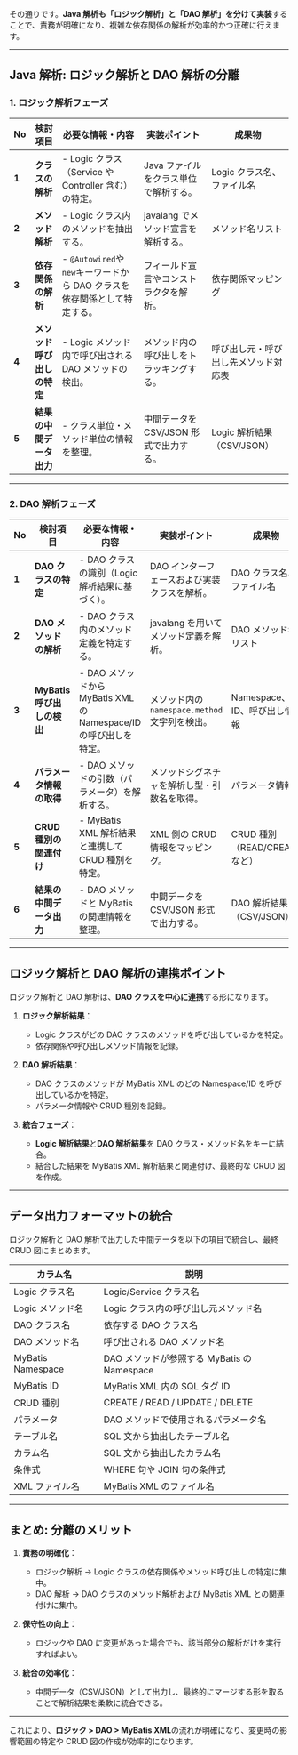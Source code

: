 その通りです。**Java 解析も「ロジック解析」と「DAO 解析」を分けて実装**することで、責務が明確になり、複雑な依存関係の解析が効率的かつ正確に行えます。

---

## **Java 解析: ロジック解析と DAO 解析の分離**

### **1. ロジック解析フェーズ**

| **No** | **検討項目**               | **必要な情報・内容**                                                     | **実装ポイント**                         | **成果物**                           |
| ------ | -------------------------- | ------------------------------------------------------------------------ | ---------------------------------------- | ------------------------------------ |
| **1**  | **クラスの解析**           | - Logic クラス（Service や Controller 含む）の特定。                     | Java ファイルをクラス単位で解析する。    | Logic クラス名、ファイル名           |
| **2**  | **メソッド解析**           | - Logic クラス内のメソッドを抽出する。                                   | javalang でメソッド宣言を解析する。      | メソッド名リスト                     |
| **3**  | **依存関係の解析**         | - `@Autowired`や`new`キーワードから DAO クラスを依存関係として特定する。 | フィールド宣言やコンストラクタを解析。   | 依存関係マッピング                   |
| **4**  | **メソッド呼び出しの特定** | - Logic メソッド内で呼び出される DAO メソッドの検出。                    | メソッド内の呼び出しをトラッキングする。 | 呼び出し元・呼び出し先メソッド対応表 |
| **5**  | **結果の中間データ出力**   | - クラス単位・メソッド単位の情報を整理。                                 | 中間データを CSV/JSON 形式で出力する。   | Logic 解析結果（CSV/JSON）           |

---

### **2. DAO 解析フェーズ**

| **No** | **検討項目**               | **必要な情報・内容**                                              | **実装ポイント**                             | **成果物**                    |
| ------ | -------------------------- | ----------------------------------------------------------------- | -------------------------------------------- | ----------------------------- |
| **1**  | **DAO クラスの特定**       | - DAO クラスの識別（Logic 解析結果に基づく）。                    | DAO インターフェースおよび実装クラスを解析。 | DAO クラス名、ファイル名      |
| **2**  | **DAO メソッドの解析**     | - DAO クラス内のメソッド定義を特定する。                          | javalang を用いてメソッド定義を解析。        | DAO メソッド名リスト          |
| **3**  | **MyBatis 呼び出しの検出** | - DAO メソッドから MyBatis XML の Namespace/ID の呼び出しを特定。 | メソッド内の`namespace.method`文字列を検出。 | Namespace、ID、呼び出し情報   |
| **4**  | **パラメータ情報の取得**   | - DAO メソッドの引数（パラメータ）を解析する。                    | メソッドシグネチャを解析し型・引数名を取得。 | パラメータ情報                |
| **5**  | **CRUD 種別の関連付け**    | - MyBatis XML 解析結果と連携して CRUD 種別を特定。                | XML 側の CRUD 情報をマッピング。             | CRUD 種別（READ/CREATE など） |
| **6**  | **結果の中間データ出力**   | - DAO メソッドと MyBatis の関連情報を整理。                       | 中間データを CSV/JSON 形式で出力する。       | DAO 解析結果（CSV/JSON）      |

---

## **ロジック解析と DAO 解析の連携ポイント**

ロジック解析と DAO 解析は、**DAO クラスを中心に連携**する形になります。

1. **ロジック解析結果**：

   - Logic クラスがどの DAO クラスのメソッドを呼び出しているかを特定。
   - 依存関係や呼び出しメソッド情報を記録。

2. **DAO 解析結果**：

   - DAO クラスのメソッドが MyBatis XML のどの Namespace/ID を呼び出しているかを特定。
   - パラメータ情報や CRUD 種別を記録。

3. **統合フェーズ**：
   - **Logic 解析結果**と**DAO 解析結果**を DAO クラス・メソッド名をキーに結合。
   - 結合した結果を MyBatis XML 解析結果と関連付け、最終的な CRUD 図を作成。

---

## **データ出力フォーマットの統合**

ロジック解析と DAO 解析で出力した中間データを以下の項目で統合し、最終 CRUD 図にまとめます。

| **カラム名**      | **説明**                                    |
| ----------------- | ------------------------------------------- |
| Logic クラス名    | Logic/Service クラス名                      |
| Logic メソッド名  | Logic クラス内の呼び出し元メソッド名        |
| DAO クラス名      | 依存する DAO クラス名                       |
| DAO メソッド名    | 呼び出される DAO メソッド名                 |
| MyBatis Namespace | DAO メソッドが参照する MyBatis の Namespace |
| MyBatis ID        | MyBatis XML 内の SQL タグ ID                |
| CRUD 種別         | CREATE / READ / UPDATE / DELETE             |
| パラメータ        | DAO メソッドで使用されるパラメータ名        |
| テーブル名        | SQL 文から抽出したテーブル名                |
| カラム名          | SQL 文から抽出したカラム名                  |
| 条件式            | WHERE 句や JOIN 句の条件式                  |
| XML ファイル名    | MyBatis XML のファイル名                    |

---

## **まとめ: 分離のメリット**

1. **責務の明確化**：

   - ロジック解析 → Logic クラスの依存関係やメソッド呼び出しの特定に集中。
   - DAO 解析 → DAO クラスのメソッド解析および MyBatis XML との関連付けに集中。

2. **保守性の向上**：

   - ロジックや DAO に変更があった場合でも、該当部分の解析だけを実行すればよい。

3. **統合の効率化**：
   - 中間データ（CSV/JSON）として出力し、最終的にマージする形を取ることで解析結果を柔軟に統合できる。

---

これにより、**ロジック > DAO > MyBatis XML**の流れが明確になり、変更時の影響範囲の特定や CRUD 図の作成が効率的になります。
